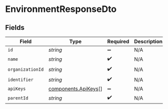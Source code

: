# EnvironmentResponseDto


## Fields

| Field                                                      | Type                                                       | Required                                                   | Description                                                |
| ---------------------------------------------------------- | ---------------------------------------------------------- | ---------------------------------------------------------- | ---------------------------------------------------------- |
| `id`                                                       | *string*                                                   | :heavy_minus_sign:                                         | N/A                                                        |
| `name`                                                     | *string*                                                   | :heavy_check_mark:                                         | N/A                                                        |
| `organizationId`                                           | *string*                                                   | :heavy_check_mark:                                         | N/A                                                        |
| `identifier`                                               | *string*                                                   | :heavy_check_mark:                                         | N/A                                                        |
| `apiKeys`                                                  | [components.ApiKeys](../../models/components/apikeys.md)[] | :heavy_minus_sign:                                         | N/A                                                        |
| `parentId`                                                 | *string*                                                   | :heavy_check_mark:                                         | N/A                                                        |